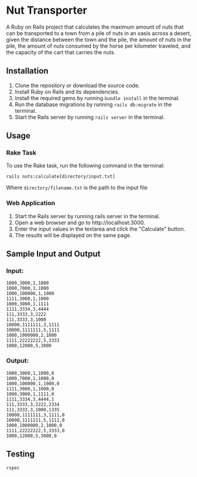 # Nut Transporter
A Ruby on Rails project that calculates the maximum amount of nuts that can be transported to a town from a pile of nuts in an oasis across a desert, given the distance between the town and the pile, the amount of nuts in the pile, the amount of nuts consumed by the horse per kilometer traveled, and the capacity of the cart that carries the nuts.

## Installation
1. Clone the repository or download the source code.
2. Install Ruby on Rails and its dependencies.
3. Install the required gems by running `bundle install` in the terminal.
4. Run the database migrations by running `rails db:migrate` in the terminal.
5. Start the Rails server by running `rails server` in the terminal.

## Usage
### Rake Task
To use the Rake task, run the following command in the terminal:

```
rails nuts:calculate[directory/input.txt]
```

Where `directory/filename.txt` is the path to the input file

### Web Application
1. Start the Rails server by running rails server in the terminal.
2. Open a web browser and go to http://localhost:3000.
3. Enter the input values in the textarea and click the "Calculate" button.
4. The results will be displayed on the same page.

## Sample Input and Output
### Input:

```
1000,3000,1,1000
1000,7000,1,1000
1000,100000,1,1000
1111,3000,1,1000
1000,3000,1,1111
1111,3334,3,4444
111,3333,3,2222
111,3333,3,1000
10000,1111111,3,1111
10000,1111111,5,1111
1000,1000000,2,1000
1111,22222222,5,3333
1000,12000,5,3000
```

### Output:

```
1000,3000,1,1000,0
1000,7000,1,1000,0
1000,100000,1,1000,0
1111,3000,1,1000,0
1000,3000,1,1111,0
1111,3334,3,4444,1
111,3333,3,2222,2334
111,3333,3,1000,1335
10000,1111111,3,1111,0
10000,1111111,5,1111,0
1000,1000000,2,1000,0
1111,22222222,5,3333,0
1000,12000,5,3000,0
```

## Testing
```
rspec
```
